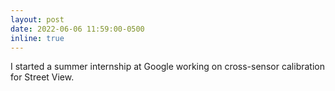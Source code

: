 ```yaml
---
layout: post
date: 2022-06-06 11:59:00-0500
inline: true
---
```


I started a summer internship at Google working on cross-sensor calibration for Street View.